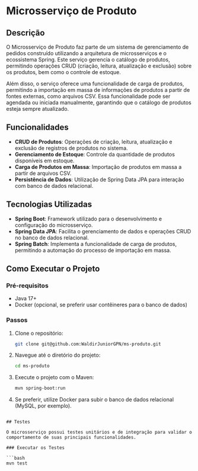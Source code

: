 # Microsserviço de Produto

## Descrição

O Microsserviço de Produto faz parte de um sistema de gerenciamento de pedidos construído utilizando a arquitetura de microsserviços e o ecossistema Spring. Este serviço gerencia o catálogo de produtos, permitindo operações CRUD (criação, leitura, atualização e exclusão) sobre os produtos, bem como o controle de estoque.

Além disso, o serviço oferece uma funcionalidade de carga de produtos, permitindo a importação em massa de informações de produtos a partir de fontes externas, como arquivos CSV. Essa funcionalidade pode ser agendada ou iniciada manualmente, garantindo que o catálogo de produtos esteja sempre atualizado.

## Funcionalidades

- **CRUD de Produtos**: Operações de criação, leitura, atualização e exclusão de registros de produtos no sistema.
- **Gerenciamento de Estoque**: Controle da quantidade de produtos disponíveis em estoque.
- **Carga de Produtos em Massa**: Importação de produtos em massa a partir de arquivos CSV.
- **Persistência de Dados**: Utilização de Spring Data JPA para interação com banco de dados relacional.

## Tecnologias Utilizadas

- **Spring Boot**: Framework utilizado para o desenvolvimento e configuração do microsserviço.
- **Spring Data JPA**: Facilita o gerenciamento de dados e operações CRUD no banco de dados relacional.
- **Spring Batch**: Implementa a funcionalidade de carga de produtos, permitindo a automação do processo de importação em massa.
  
## Como Executar o Projeto

### Pré-requisitos

- Java 17+
- Docker (opcional, se preferir usar contêineres para o banco de dados)

### Passos

1. Clone o repositório:

   ```bash
   git clone git@github.com:WaldirJuniorGPN/ms-produto.git
   ```

2. Navegue até o diretório do projeto:

   ```bash
   cd ms-produto
   ```

3. Execute o projeto com o Maven:

   ```bash
   mvn spring-boot:run
   ```

4. Se preferir, utilize Docker para subir o banco de dados relacional (MySQL, por exemplo).

```

## Testes

O microsserviço possui testes unitários e de integração para validar o comportamento de suas principais funcionalidades.

### Executar os Testes

```bash
mvn test
```
